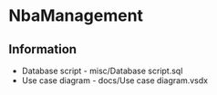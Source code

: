 # NbaManagement

## Information
* Database script - misc/Database script.sql
* Use case diagram - docs/Use case diagram.vsdx
